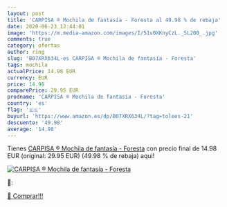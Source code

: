 ```yaml
---
layout: post
title: 'CARPISA ® Mochila de fantasía - Foresta al 49.98 % de rebaja'
date: 2020-06-23 12:44:01
image: 'https://m.media-amazon.com/images/I/51v0XKnyCzL._SL200_.jpg'
comments: true
category: ofertas
author: ring
slug: 'B07XRX634L-es CARPISA ® Mochila de fantasía - Foresta'
tags: mochila
actualPrice: 14.98 EUR
currency: EUR
price: 14.98
comparePrice: 29.95 EUR
prodname: 'CARPISA ® Mochila de fantasía - Foresta'
country: 'es'
flag: '🇪🇸'
buyurl: 'https://www.amazon.es/dp/B07XRX634L/?tag=tolees-21'
descuento: '49.98'
average: '14.98'
---
```


Tienes [CARPISA ® Mochila de fantasía - Foresta](https://www.amazon.es/dp/B07XRX634L/?tag=tolees-21) con precio final de  14.98 EUR (original: 29.95 EUR) (49.98 %  de rebaja) aqui!

[![CARPISA ® Mochila de fantasía - Foresta](https://m.media-amazon.com/images/I/51v0XKnyCzL._SL200_.jpg)](https://www.amazon.es/dp/B07XRX634L/?tag=tolees-21)

🔎:


[🛒 Comprar!!!](https://www.amazon.es/dp/B07XRX634L/?tag=tolees-21)
